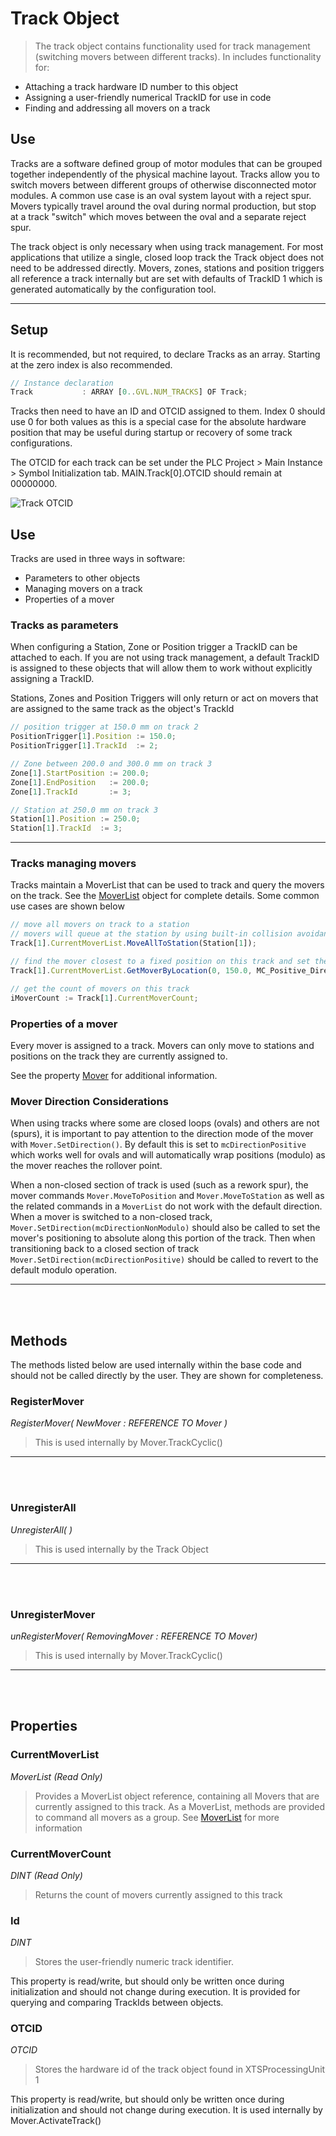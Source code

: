 # Track Object

> The track object contains functionality used for track management (switching movers between different tracks). In includes functionality for:

- Attaching a track hardware ID number to this object
- Assigning a user-friendly numerical TrackID for use in code
- Finding and addressing all movers on a track

## Use

Tracks are a software defined group of motor modules that can be grouped together independently of the physical machine layout. Tracks allow you to switch movers between different groups of otherwise disconnected motor modules. A common use case is an oval system layout with a reject spur. Movers typically travel around the oval during normal production, but stop at a track "switch" which moves between the oval and a separate reject spur.  

The track object is only necessary when using track management. For most applications that utilize a single, closed loop track the Track object does not need to be addressed directly. Movers, zones, stations and position triggers all reference a track internally but are set with defaults of TrackID 1 which is generated automatically by the configuration tool.

---

## Setup

It is recommended, but not required, to declare Tracks as an array. Starting at the zero index is also recommended.
```javascript
// Instance declaration
Track			: ARRAY [0..GVL.NUM_TRACKS] OF Track;

```
Tracks then need to have an ID and OTCID assigned to them. Index 0 should use 0 for both values as this is a special case for the absolute hardware position that may be useful during startup or recovery of some track configurations.

The OTCID for each track can be set under the PLC Project > Main Instance > Symbol Initialization tab. MAIN.Track[0].OTCID should remain at 00000000.

![Track OTCID](../Images/TrackOTCID.png)

## Use

Tracks are used in three ways in software:

- Parameters to other objects
- Managing movers on a track
- Properties of a mover

### Tracks as parameters

When configuring a Station, Zone or Position trigger a TrackID can be attached to each. If you are not using track management, a default TrackID is assigned to these objects that will allow them to work without explicitly assigning a TrackID.

Stations, Zones and Position Triggers will only return or act on movers that are assigned to the same track as the object's TrackId

```javascript
// position trigger at 150.0 mm on track 2
PositionTrigger[1].Position := 150.0;
PositionTrigger[1].TrackId  := 2;

// Zone between 200.0 and 300.0 mm on track 3
Zone[1].StartPosition := 200.0;
Zone[1].EndPosition   := 200.0;
Zone[1].TrackId       := 3;

// Station at 250.0 mm on track 3
Station[1].Position := 250.0;
Station[1].TrackId  := 3;
```

---

### Tracks managing movers

Tracks maintain a MoverList that can be used to track and query the movers on the track. See the [MoverList](MoverList.md) object for complete details. Some common use cases are shown below

```javascript
// move all movers on track to a station
// movers will queue at the station by using built-in collision avoidance
Track[1].CurrentMoverList.MoveAllToStation(Station[1]);

// find the mover closest to a fixed position on this track and set the velocity
Track[1].CurrentMoverList.GetMoverByLocation(0, 150.0, MC_Positive_Direction).SetVelocity(500.0);

// get the count of movers on this track
iMoverCount := Track[1].CurrentMoverCount;
```

### Properties of a mover

Every mover is assigned to a track. Movers can only move to stations and positions on the track they are currently assigned to.

See the property [Mover](Mover.md) for additional information.

### Mover Direction Considerations

When using tracks where some are closed loops (ovals) and others are not (spurs), it is important to pay attention to the direction mode of the mover with `Mover.SetDirection()`. By default this is set to `mcDirectionPositive` which works well for ovals and will automatically wrap positions (modulo) as the mover reaches the rollover point.

When a non-closed section of track is used (such as a rework spur), the mover commands `Mover.MoveToPosition` and `Mover.MoveToStation` as well as the related commands in a `MoverList` do not work with the default direction. When a mover is switched to a non-closed track, `Mover.SetDirection(mcDirectionNonModulo)` should also be called to set the mover's positioning to absolute along this portion of the track. Then when transitioning back to a closed section of track `Mover.SetDirection(mcDirectionPositive)` should be called to revert to the default modulo operation.

---
<br>
<br>

## Methods

The methods listed below are used internally within the base code and should not be called directly by the user. They are shown for completeness.


### RegisterMover

*RegisterMover( NewMover : REFERENCE TO Mover )*

> This is used internally by Mover.TrackCyclic()

---
<br>
<br>


### UnregisterAll

*UnregisterAll( )*

> This is used internally by the Track Object

---
<br>
<br>


### UnregisterMover

*unRegisterMover( RemovingMover : REFERENCE TO Mover)*

> This is used internally by Mover.TrackCyclic()

---
<br>
<br>

## Properties

### CurrentMoverList

*MoverList (Read Only)*

> Provides a MoverList object reference, containing all Movers that are currently assigned to this track. As a MoverList, methods are provided to command all movers as a group. See [MoverList](MoverList.md) for more information

### CurrentMoverCount

*DINT (Read Only)*

> Returns the count of movers currently assigned to this track

### Id

*DINT*

> Stores the user-friendly numeric track identifier.

This property is read/write, but should only be written once during initialization and should not change during execution. It is provided for querying and comparing TrackIds between objects.

### OTCID

*OTCID*

> Stores the hardware id of the track object found in XTSProcessingUnit 1

This property is read/write, but should only be written once during initialization and should not change during execution. It is used internally by Mover.ActivateTrack()
